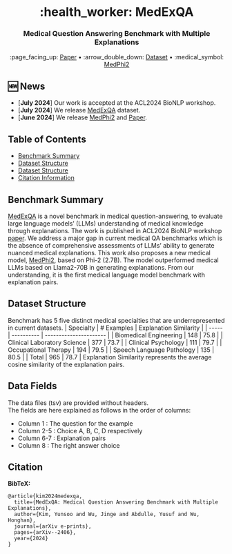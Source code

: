 <h1 align="center">  :health_worker: MedExQA  </h1>
<h3 align="center"> Medical Question Answering Benchmark with Multiple Explanations </h3>

<p align="center">
 :page_facing_up: <a href="https://arxiv.org/abs/2406.06331" target="_blank">Paper</a> • :arrow_double_down: <a href="https://huggingface.co/datasets/bluesky333/MedExQA" target="_blank">Dataset</a>  • :medical_symbol: <a href="https://huggingface.co/bluesky333/medphi2" target="_blank">MedPhi2</a><br>
</p>

## :new: News
- \[**July 2024**\] Our work is accepted at the ACL2024 BioNLP workshop. 
- \[**July 2024**\] We release <a href="https://huggingface.co/datasets/bluesky333/MedExQA" target="_blank">MedExQA</a> dataset. 
- \[**June 2024**\] We release <a href="https://huggingface.co/bluesky333/medphi2" target="_blank">MedPhi2</a> and <a href="https://arxiv.org/abs/2406.06331" target="_blank">Paper</a>. 


## Table of Contents
- [Benchmark Summary](#benchmark-summary)
- [Dataset Structure](#dataset-structure)
- [Dataset Structure](#data-fields)
- [Citation Information](#citation-information)

##  Benchmark Summary
<a name="benchmark-summary"></a>
<a href="https://huggingface.co/datasets/bluesky333/MedExQA" target="_blank">MedExQA</a> is a novel benchmark in medical question-answering, to evaluate large language models’ (LLMs) understanding of medical knowledge through explanations.
The work is published in ACL2024 BioNLP workshop <a href="https://arxiv.org/abs/2406.06331" target="_blank">paper</a>. We address a major gap in current medical QA benchmarks which is the absence of comprehensive assessments of LLMs’ ability to generate nuanced medical explanations.
This work also proposes a new medical model, <a href="https://huggingface.co/bluesky333/medphi2" target="_blank">MedPhi2</a>, based on Phi-2 (2.7B). The model outperformed medical LLMs based on Llama2-70B in generating explanations.
From our understanding, it is the first medical language model benchmark with explanation pairs.

##  Dataset Structure
<a name="dataset-structure"></a>
Benchmark has 5 five distinct medical specialties that are underrepresented in current datasets.
| Specialty                   | # Examples | Explanation Similarity |
| -----                       | ---------- | ---------------------- |
| Biomedical Engineering      |    148     |  75.8 |
| Clinical Laboratory Science |      377   |  73.7 |
| Clinical Psychology         |      111   |  79.7 |
| Occupational Therapy        |   194      |  79.5 |
| Speech Language Pathology   |   135      |  80.5 |
| Total   |   965      |  78.7 |
Explanation Similarity represents the average cosine similarity of the explanation pairs.

##  Data Fields
<a name="data-fields"></a>

The data files (tsv) are provided without headers.  
The fields are here explained as follows in the order of columns:  
* Column 1   : The question for the example  
* Column 2-5 : Choice A, B, C, D respectively  
* Column 6-7 : Explanation pairs  
* Column 8   : The right answer choice

## Citation
<a name="citation-information"></a>
<!-- If there is a paper or blog post introducing the model, the APA and Bibtex information for that should go in this section. -->

**BibTeX:**
```
@article{kim2024medexqa,
  title={MedExQA: Medical Question Answering Benchmark with Multiple Explanations},
  author={Kim, Yunsoo and Wu, Jinge and Abdulle, Yusuf and Wu, Honghan},
  journal={arXiv e-prints},
  pages={arXiv--2406},
  year={2024}
}
```
